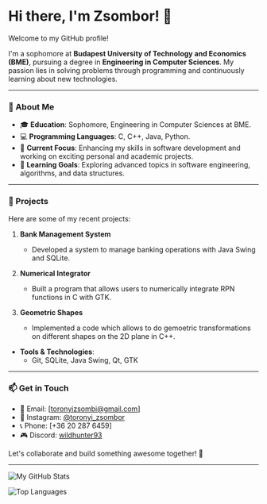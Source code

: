 # Hi there, I'm Zsombor! 👋

Welcome to my GitHub profile! 

I'm a sophomore at **Budapest University of Technology and Economics (BME)**, pursuing a degree in **Engineering in Computer Sciences**. My passion lies in solving problems through programming and continuously learning about new technologies.

---

### 🚀 About Me

- 🎓 **Education**: Sophomore, Engineering in Computer Sciences at BME.
- 💻 **Programming Languages**: C, C++, Java, Python.
- 🔭 **Current Focus**: Enhancing my skills in software development and working on exciting personal and academic projects.
- 🌱 **Learning Goals**: Exploring advanced topics in software engineering, algorithms, and data structures.

---

### 🌟 Projects

Here are some of my recent projects:

1. **Bank Management System**
   - Developed a system to manage banking operations with Java Swing and SQLite.

2. **Numerical Integrator**
   - Built a program that allows users to numerically integrate RPN functions in C with GTK.

3. **Geometric Shapes**
   -  Implemented a code which allows to do gemoetric transformations on different shapes on the 2D plane in C++.

- **Tools & Technologies**:
  - Git, SQLite, Java Swing, Qt, GTK

---

### 📫 Get in Touch

- 📧 Email: [toronyizsombi@gmail.com]
- 📸 Instagram: [@toronyi_zsombor](#)
- 📞 Phone: [+36 20 287 6459]
- 🎮 Discord: [wildhunter93](#)
  
Let's collaborate and build something awesome together! 🚀

---

![My GitHub Stats](https://github-readme-stats.vercel.app/api?username=torozsom&show_icons=true&theme=tokyonight)

![Top Languages](https://github-readme-stats.vercel.app/api/top-langs/?username=torozsom&layout=compact&theme=tokyonight)
